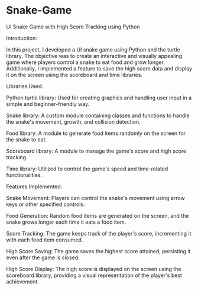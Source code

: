 # Snake-Game
UI Snake Game with High Score Tracking using Python


Introduction:

In this project, I developed a UI snake game using Python and the turtle library. The objective was to create an interactive and visually appealing game where players control a snake to eat food and grow longer. Additionally, I implemented a feature to save the high score data and display it on the screen using the scoreboard and time libraries.



Libraries Used:

Python turtle library: Used for creating graphics and handling user input in a simple and beginner-friendly way.

Snake library: A custom module containing classes and functions to handle the snake's movement, growth, and collision detection.

Food library: A module to generate food items randomly on the screen for the snake to eat.

Scoreboard library: A module to manage the game's score and high score tracking.

Time library: Utilized to control the game's speed and time-related functionalities.


Features Implemented:

Snake Movement: Players can control the snake's movement using arrow keys or other specified controls.

Food Generation: Random food items are generated on the screen, and the snake grows longer each time it eats a food item.

Score Tracking: The game keeps track of the player's score, incrementing it with each food item consumed.

High Score Saving: The game saves the highest score attained, persisting it even after the game is closed.

High Score Display: The high score is displayed on the screen using the scoreboard library, providing a visual representation of the player's best achievement.





